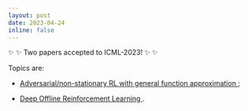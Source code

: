 ```yaml
---
layout: post
date: 2023-04-24 
inline: false
---
```



:sparkles:  :sparkles: Two papers accepted to ICML-2023! :sparkles:  :sparkles:

Topics are: 

 * <a href="" target="blank">Adversarial/non-stationary RL with general function approximation </a>;

 * <a href="https://arxiv.org/pdf/2211.15956.pdf" target="blank">Deep Offline Reinforcement Learning </a>.

 